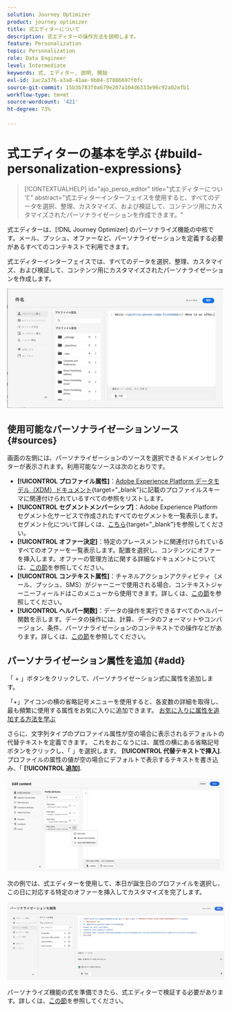 ```yaml
---
solution: Journey Optimizer
product: journey optimizer
title: 式エディターについて
description: 式エディターの操作方法を説明します。
feature: Personalization
topic: Personalization
role: Data Engineer
level: Intermediate
keywords: 式, エディター, 説明, 開始
exl-id: 1ac2a376-a3a8-41ae-9b04-37886697f0fc
source-git-commit: 15b3b783f0a679e207a104d6333e96c92a02efb1
workflow-type: tm+mt
source-wordcount: '421'
ht-degree: 73%

---
```


# 式エディターの基本を学ぶ {#build-personalization-expressions}

>[!CONTEXTUALHELP]
>id="ajo_perso_editor"
>title="式エディターについて"
>abstract="式エディターインターフェイスを使用すると、すべてのデータを選択、整理、カスタマイズ、および検証して、コンテンツ用にカスタマイズされたパーソナライゼーションを作成できます。"

式エディターは、[!DNL Journey Optimizer] のパーソナライズ機能の中核です。メール、プッシュ、オファーなど、パーソナライゼーションを定義する必要があるすべてのコンテキストで利用できます。

式エディターインターフェイスでは、すべてのデータを選択、整理、カスタマイズ、および検証して、コンテンツ用にカスタマイズされたパーソナライゼーションを作成します。

![](assets/perso_ee1.png)

## 使用可能なパーソナライゼーションソース {#sources}

画面の左側には、パーソナライゼーションのソースを選択できるドメインセレクターが表示されます。利用可能なソースは次のとおりです。

* **[!UICONTROL プロファイル属性]**：[Adobe Experience Platform データモデル（XDM）ドキュメント](https://experienceleague.adobe.com/docs/experience-platform/xdm/home.html?lang=ja){target="_blank"}に記載のプロファイルスキーマに関連付けられているすべての参照をリストします。
* **[!UICONTROL セグメントメンバーシップ]**：Adobe Experience Platform セグメント化サービスで作成されたすべてのセグメントを一覧表示します。セグメント化について詳しくは、[こちら](https://experienceleague.adobe.com/docs/experience-platform/segmentation/home.html?lang=ja){target="_blank"}を参照してください。
* **[!UICONTROL オファー決定]**：特定のプレースメントに関連付けられているすべてのオファーを一覧表示します。配置を選択し、コンテンツにオファーを挿入します。オファーの管理方法に関する詳細なドキュメントについては、[この節](../email/add-offers-email.md)を参照してください。
* **[!UICONTROL コンテキスト属性]**：チャネルアクションアクティビティ（メール、プッシュ、SMS）がジャーニーで使用される場合、コンテキストジャーニーフィールドはこのメニューから使用できます。詳しくは、[この節](personalization-use-case.md)を参照してください。
* **[!UICONTROL ヘルパー関数]**：データの操作を実行できるすべてのヘルパー関数を示します。データの操作には、計算、データのフォーマットやコンバージョン、条件、パーソナライゼーションのコンテキストでの操作などがあります。詳しくは、[この節](functions/functions.md)を参照してください。

## パーソナライゼーション属性を追加 {#add}

「 + 」ボタンをクリックして、パーソナライゼーション式に属性を追加します。

「+」アイコンの横の省略記号メニューを使用すると、各変数の詳細を取得し、最も頻繁に使用する属性をお気に入りに追加できます。 [お気に入りに属性を追加する方法を学ぶ](personalization-favorites.md)

さらに、文字列タイプのプロファイル属性が空の場合に表示されるデフォルトの代替テキストを定義できます。 これをおこなうには、属性の横にある省略記号ボタンをクリックし、「 」を選択します。 **[!UICONTROL 代替テキストで挿入]**. プロファイルの属性の値が空の場合にデフォルトで表示するテキストを書き込み、「 **[!UICONTROL 追加]**.

![](assets/attribute-details.png)

次の例では、式エディターを使用して、本日が誕生日のプロファイルを選択し、この日に対応する特定のオファーを挿入してカスタマイズを完了します。

![](assets/perso_ee2.png)

パーソナライズ機能の式を準備できたら、式エディターで検証する必要があります。詳しくは、[この節](personalization-validation.md)を参照してください。
